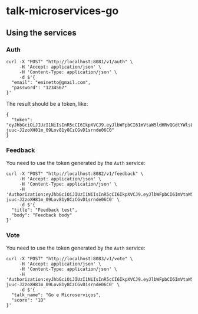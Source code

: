 # talk-microservices-go

## Using the services

### Auth

```
curl -X "POST" "http://localhost:8081/v1/auth" \
     -H 'Accept: application/json' \
     -H 'Content-Type: application/json' \
     -d $'{
  "email": "eminetto@gmail.com",
  "password": "1234567"
}'

```

The result should be a token, like:

```
{
  "token": "eyJhbGciOiJIUzI1NiIsInR5cCI6IkpXVCJ9.eyJlbWFpbCI6ImVtaW5ldHRvQGdtYWlsLmNvbSIsImV4cCI6MTY2MTk5MjEwMiwiaWF0IjoxNjYxOTg4NDcyLCJuYmYiOjE2NjE5ODg0NzJ9.MR-juuc-J2zoXH81m_09Lov81y8CzCGvD1srnde06C0"
}
```

### Feedback

You need to use the token generated by the ```Auth``` service:

```
curl -X "POST" "http://localhost:8082/v1/feedback" \
     -H 'Accept: application/json' \
     -H 'Content-Type: application/json' \
	 -H 'Authorization:eyJhbGciOiJIUzI1NiIsInR5cCI6IkpXVCJ9.eyJlbWFpbCI6ImVtaW5ldHRvQGdtYWlsLmNvbSIsImV4cCI6MTY2MTk5MjEwMiwiaWF0IjoxNjYxOTg4NDcyLCJuYmYiOjE2NjE5ODg0NzJ9.MR-juuc-J2zoXH81m_09Lov81y8CzCGvD1srnde06C0' \
     -d $'{
  "title": "Feedback test",
  "body": "Feedback body"
}'
```

### Vote

You need to use the token generated by the ```Auth``` service:

```
curl -X "POST" "http://localhost:8083/v1/vote" \
     -H 'Accept: application/json' \
     -H 'Content-Type: application/json' \
	 -H 'Authorization:eyJhbGciOiJIUzI1NiIsInR5cCI6IkpXVCJ9.eyJlbWFpbCI6ImVtaW5ldHRvQGdtYWlsLmNvbSIsImV4cCI6MTY2MTk5MjEwMiwiaWF0IjoxNjYxOTg4NDcyLCJuYmYiOjE2NjE5ODg0NzJ9.MR-juuc-J2zoXH81m_09Lov81y8CzCGvD1srnde06C0' \
     -d $'{
  "talk_name": "Go e Microserviços",
  "score": "10"
}'
```

